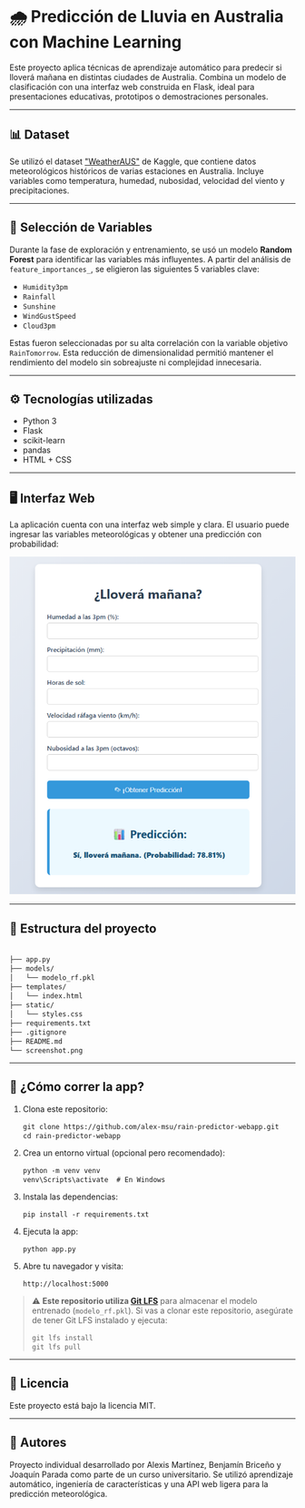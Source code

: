 # 🌧️ Predicción de Lluvia en Australia con Machine Learning

Este proyecto aplica técnicas de aprendizaje automático para predecir si lloverá mañana en distintas ciudades de Australia. Combina un modelo de clasificación con una interfaz web construida en Flask, ideal para presentaciones educativas, prototipos o demostraciones personales.

---

## 📊 Dataset

Se utilizó el dataset ["WeatherAUS"](https://www.kaggle.com/datasets/trisha2094/weatheraus) de Kaggle, que contiene datos meteorológicos históricos de varias estaciones en Australia. Incluye variables como temperatura, humedad, nubosidad, velocidad del viento y precipitaciones.

---

## 🧠 Selección de Variables

Durante la fase de exploración y entrenamiento, se usó un modelo **Random Forest** para identificar las variables más influyentes. A partir del análisis de `feature_importances_`, se eligieron las siguientes 5 variables clave:

- `Humidity3pm`
- `Rainfall`
- `Sunshine`
- `WindGustSpeed`
- `Cloud3pm`

Estas fueron seleccionadas por su alta correlación con la variable objetivo `RainTomorrow`. Esta reducción de dimensionalidad permitió mantener el rendimiento del modelo sin sobreajuste ni complejidad innecesaria.

---

## ⚙️ Tecnologías utilizadas

- Python 3
- Flask
- scikit-learn
- pandas
- HTML + CSS

---

## 🖥️ Interfaz Web

La aplicación cuenta con una interfaz web simple y clara. El usuario puede ingresar las variables meteorológicas y obtener una predicción con probabilidad:

![screenshot](screenshot.png)

---

## 📁 Estructura del proyecto

```

├── app.py
├── models/
│   └── modelo_rf.pkl
├── templates/
│   └── index.html
├── static/
│   └── styles.css
├── requirements.txt
├── .gitignore
├── README.md
└── screenshot.png

````

---

## 🚀 ¿Cómo correr la app?

1. Clona este repositorio:
   ```
   git clone https://github.com/alex-msu/rain-predictor-webapp.git
   cd rain-predictor-webapp

2. Crea un entorno virtual (opcional pero recomendado):

   ```
   python -m venv venv
   venv\Scripts\activate  # En Windows

3. Instala las dependencias:

   ```
   pip install -r requirements.txt

4. Ejecuta la app:

   ```
   python app.py

5. Abre tu navegador y visita:

   ```
   http://localhost:5000

> ⚠️ **Este repositorio utiliza [Git LFS](https://git-lfs.github.com/)** para almacenar el modelo entrenado (`modelo_rf.pkl`).
> Si vas a clonar este repositorio, asegúrate de tener Git LFS instalado y ejecuta:
>
> ```
> git lfs install
> git lfs pull

---

## 📄 Licencia

Este proyecto está bajo la licencia MIT.

---

## 👤 Autores

Proyecto individual desarrollado por Alexis Martínez, Benjamín Briceño y Joaquín Parada como parte de un curso universitario. Se utilizó aprendizaje automático, ingeniería de características y una API web ligera para la predicción meteorológica.
